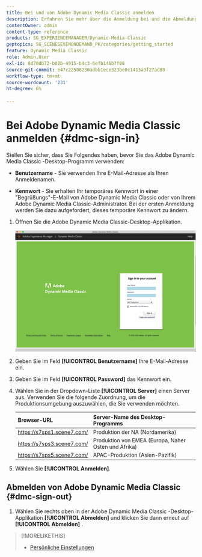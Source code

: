 ```yaml
---
title: Bei und von Adobe Dynamic Media Classic anmelden
description: Erfahren Sie mehr über die Anmeldung bei und die Abmeldung von der Adobe Dynamic Media Classic und die Verbindung zu einem Produktionsumgebungs-Server in Nordamerika (NA) oder Europa, dem Nahen Osten, Afrika (EMEA) oder Asien-Pazifik (APAC).
contentOwner: admin
content-type: reference
products: SG_EXPERIENCEMANAGER/Dynamic-Media-Classic
geptopics: SG_SCENESEVENONDEMAND_PK/categories/getting_started
feature: Dynamic Media Classic
role: Admin,User
exl-id: 8d70db72-b02b-4915-b4c3-6efb146b7f08
source-git-commit: e47c22508230adbb1ece323be0c1413a3f27ad89
workflow-type: tm+mt
source-wordcount: '231'
ht-degree: 6%

---
```


<!-- UPDATE THIS TOPIC AFTER DECEMBER 31, 2020!!!!! -->

# Bei Adobe Dynamic Media Classic anmelden {#dmc-sign-in}

Stellen Sie sicher, dass Sie Folgendes haben, bevor Sie das Adobe Dynamic Media Classic -Desktop-Programm verwenden:

* **Benutzername**  - Sie verwenden Ihre E-Mail-Adresse als Ihren Anmeldenamen.

* **Kennwort**  - Sie erhalten Ihr temporäres Kennwort in einer &quot;Begrüßungs&quot;-E-Mail von Adobe Dynamic Media Classic oder von Ihrem Adobe Dynamic Media Classic-Administrator. Bei der ersten Anmeldung werden Sie dazu aufgefordert, dieses temporäre Kennwort zu ändern.

1. Öffnen Sie die Adobe Dynamic Media Classic-Desktop-Applikation.

   ![Anmeldung bei Adobe Dynamic Media Classic](/help/assets/dmclassic-login1.png)

1. Geben Sie im Feld **[!UICONTROL Benutzername]** Ihre E-Mail-Adresse ein.
1. Geben Sie im Feld **[!UICONTROL Password]** das Kennwort ein.
1. Wählen Sie in der Dropdown-Liste **[!UICONTROL Server]** einen Server aus.
Verwenden Sie die folgende Zuordnung, um die Produktionsumgebung auszuwählen, die Sie verwenden möchten.

   | Browser-URL | Server-Name des Desktop-Programms |
   | --- | --- |
   | https://s7sps1.scene7.com/ | Produktion der NA (Nordamerika) |
   | https://s7sps3.scene7.com/ | Produktion von EMEA (Europa, Naher Osten und Afrika) |
   | https://s7sps5.scene7.com/ | APAC-Produktion (Asien-Pazifik) |

1. Wählen Sie **[!UICONTROL Anmelden]**.

## Abmelden von Adobe Dynamic Media Classic {#dmc-sign-out}

1. Wählen Sie rechts oben in der Adobe Dynamic Media Classic -Desktop-Applikation **[!UICONTROL Abmelden]** und klicken Sie dann erneut auf **[!UICONTROL Abmelden]** .

>[!MORELIKETHIS]
>
>* [Persönliche Einstellungen](personal-setup.md#personal_setup)

